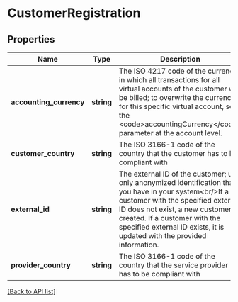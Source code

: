 # CustomerRegistration

## Properties

Name | Type | Description | Notes
------------ | ------------- | ------------- | -------------
**accounting_currency** | **string** | The ISO 4217 code of the currency in which all transactions for all virtual accounts of the customer will be billed; to overwrite the currency for this specific virtual account, set the &lt;code&gt;accountingCurrency&lt;/code&gt; parameter at the account level. | [optional] [default to 'EUR']
**customer_country** | **string** | The ISO 3166-1 code of the country that the customer has to be compliant with | [optional]
**external_id** | **string** | The external ID of the customer; use only anonymized identification that you have in your system&lt;br/&gt;If a customer with the specified external ID does not exist, a new customer is created. If a customer with the specified external ID exists, it is updated with the provided information. |
**provider_country** | **string** | The ISO 3166-1 code of the country that the service provider has to be compliant with | [optional]

[[Back to API list]](../../README.md#api-endpoints)

